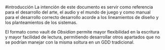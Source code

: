 #introducción
La intención de este documento es servir como referencia para el desarrollo del arte, el audio y el mundo de juego y como manual para el desarrollo correcto desarrollo acorde a los lineamientos de diseño y los planteamientos de los sistemas.

El formato como vault de *Obsidian* permite mayor flexibilidad en la escritura y mayor facilidad de lectura, permitiendo desarrollar otros apartados que no se podrían manejar con la misma soltura en un GDD tradicional. 